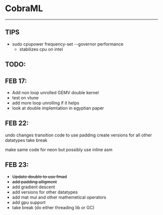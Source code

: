 # CobraML

-----------------

## TIPS

- sudo cpupower frequency-set --governor performance
  - stabilizes cpu on intel

## TODO:

## FEB 17:
- Add non loop unrolled GEMV double kernel
- test on vtune 
- add more loop unrolling if it helps
- look at double implemtation in egyptian paper

## FEB 22:
undo changes
transition code to use padding
create versions for all other datatypes
take break

make same code for neon but possibly use inline asm

## FEB 23:
- <strike> Update double to use fmad </strike>
- <strike> add padding alligment </strike>
- add gradient descent
- add versions for other datatypes
- add mat mul and other mathemetical operators
- add gpu support
- take break (do either threading lib or GC)
